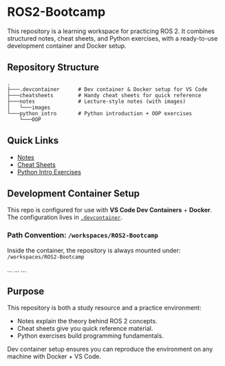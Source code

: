 # ROS2-Bootcamp

This repository is a learning workspace for practicing ROS 2.
It combines structured notes, cheat sheets, and Python exercises, with a ready-to-use development container and Docker setup.

## Repository Structure

```
.
├───.devcontainer      # Dev container & Docker setup for VS Code
├───cheatsheets        # Handy cheat sheets for quick reference
├───notes              # Lecture-style notes (with images)
│   └───images
└───python_intro       # Python introduction + OOP exercises
    └───OOP
```

## Quick Links

- [Notes](./notes)  
- [Cheat Sheets](./cheatsheets)  
- [Python Intro Exercises](./python_intro)  

## Development Container Setup

This repo is configured for use with **VS Code Dev Containers** + **Docker**.  
The configuration lives in [`.devcontainer`](./.devcontainer).

### Path Convention: `/workspaces/ROS2-Bootcamp`

Inside the container, the repository is always mounted under: `/workspaces/ROS2-Bootcamp`

...
...
...

## Purpose
This repository is both a study resource and a practice environment:

 - Notes explain the theory behind ROS 2 concepts.
 - Cheat sheets give you quick reference material.
 - Python exercises build programming fundamentals.

Dev container setup ensures you can reproduce the environment on any machine with Docker + VS Code.